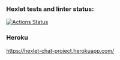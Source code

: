 ### Hexlet tests and linter status:

[![Actions Status](https://github.com/shohirev/frontend-project-lvl4/workflows/hexlet-check/badge.svg)](https://github.com/shohirev/frontend-project-lvl4/actions)

### Heroku

https://hexlet-chat-project.herokuapp.com/
